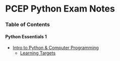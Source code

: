 # PCEP Python Exam Notes

### Table of Contents

#### Python Essentials 1
- [Intro to Python & Computer Programming](pcep_module1.md)
    - [Learning Targets](targets_module1.md)
